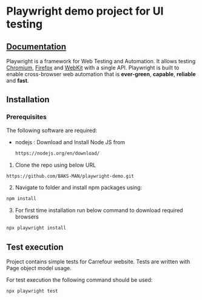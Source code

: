 # Playwright demo project for UI testing

## [Documentation](https://playwright.dev)

Playwright is a framework for Web Testing and Automation. It allows
testing [Chromium](https://www.chromium.org/Home), [Firefox](https://www.mozilla.org/en-US/firefox/new/)
and [WebKit](https://webkit.org/) with a single API. Playwright is built to enable cross-browser web
automation that is **ever-green**, **capable**, **reliable** and **fast**.

## Installation

### Prerequisites

The following software are required:

- nodejs : Download and Install Node JS from
  ```sh
  https://nodejs.org/en/download/
  ```

1. Clone the repo using below URL

```sh
https://github.com/BAKS-MAN/playwright-demo.git
```

2. Navigate to folder and install npm packages using:

```sh
npm install
```

3. For first time installation run below command to download required browsers

```sh
npx playwright install
```

## Test execution

Project contains simple tests for Carrefour website. Tests are written with Page object model usage.

For test execution the following command should be used:

```sh
npx playwright test
```